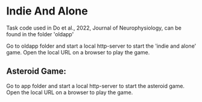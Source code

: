 # Indie And Alone 
Task code used in Do et al., 2022, Journal of Neurophysiology, can be found in the folder 'oldapp'

Go to oldapp folder and start a local http-server to start the 'indie and alone' game. Open the local URL on a browser to play the game.


## Asteroid Game:
Go to app folder and start a local http-server to start the asteroid game. Open the local URL on a browser to play the game.
